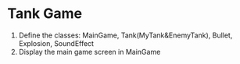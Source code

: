 # Tank Game
1. Define the classes: MainGame, Tank(MyTank&EnemyTank), Bullet, Explosion, SoundEffect
2. Display the main game screen in MainGame